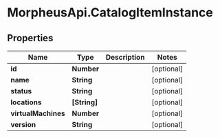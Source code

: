 # MorpheusApi.CatalogItemInstance

## Properties

Name | Type | Description | Notes
------------ | ------------- | ------------- | -------------
**id** | **Number** |  | [optional] 
**name** | **String** |  | [optional] 
**status** | **String** |  | [optional] 
**locations** | **[String]** |  | [optional] 
**virtualMachines** | **Number** |  | [optional] 
**version** | **String** |  | [optional] 



